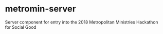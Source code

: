 # metromin-server

Server component for entry into the 2018 Metropolitan Ministries Hackathon for Social Good
